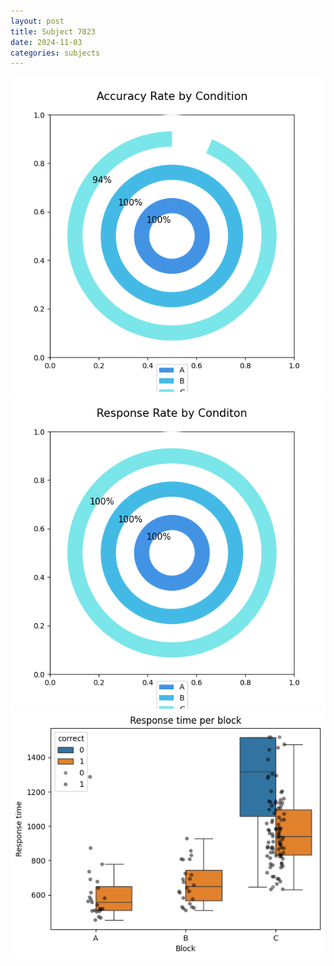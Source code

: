```yaml
---
layout: post
title: Subject 7023
date: 2024-11-03
categories: subjects
---
```


![](data/7023/run-24/7023_accuracy_rate.png)
![](data/7023/run-24/7023_response_rate.png)
![](data/7023/run-24/7023_rt.png)
